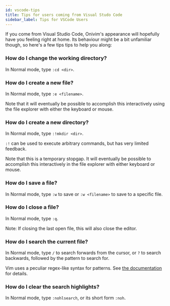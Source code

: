 ```yaml
---
id: vscode-tips
title: Tips for users coming from Visual Studo Code
sidebar_label: Tips for VSCode Users
---
```


If you come from Visual Studio Code, Onivim's appearance will hopefully have you
feeling right at home. Its behaviour might be a bit unfamiliar though, so here's
a few tips tips to help you along:

### How do I change the working directory?

In Normal mode, type `:cd <dir>`.

### How do I create a new file?

In Normal mode, type `:e <filename>`.

Note that it will eventually be possible to accomplish this interactively using
the file explorer with either the keyboard or mouse.

### How do I create a new directory?

In Normal mode, type `:!mkdir <dir>`.

`:!` can be used to execute arbitrary commands, but has very limited feedback.

Note that this is a temporary stopgap. It will eventually be possible to
accomplish this interactively in the file explorer with either keyboard or mouse.

### How do I save a file?

In Normal mode, type `:w` to save or `:w <filename>` to save to a specific file.

### How do I close a file?

In Normal mode, type `:q`.

Note: If closing the last open file, this will also close the editor.

### How do I search the current file?

In Normal mode, type `/` to search forwards from the cursor, or `?` to search
backwards, followed by the pattern to search for.

Vim uses a peculiar regex-like syntax for patterns. See
[the documentation](http://vimdoc.sourceforge.net/htmldoc/pattern.html) for
details.

### How do I clear the search highlights?

In Normal mode, type `:nohlsearch`, or its short form `:noh`.
